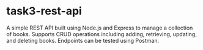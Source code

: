 # task3-rest-api
A simple REST API built using Node.js and Express to manage a collection of books. Supports CRUD operations including adding, retrieving, updating, and deleting books. Endpoints can be tested using Postman.
